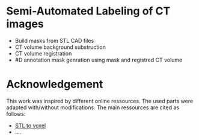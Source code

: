 # Semi-Automated Labeling of CT images
*  Build masks from STL CAD files
*  CT volume background substruction
*  CT volume registration
*  #D annotation mask genration using mask and registred CT volume

# Acknowledgement

This work was inspired by different online ressources. The used parts were adapted with/without modifications. The main ressources are cited as follows:
*  [STL to voxel](https://github.com/cpederkoff/stl-to-voxel)
* ....
